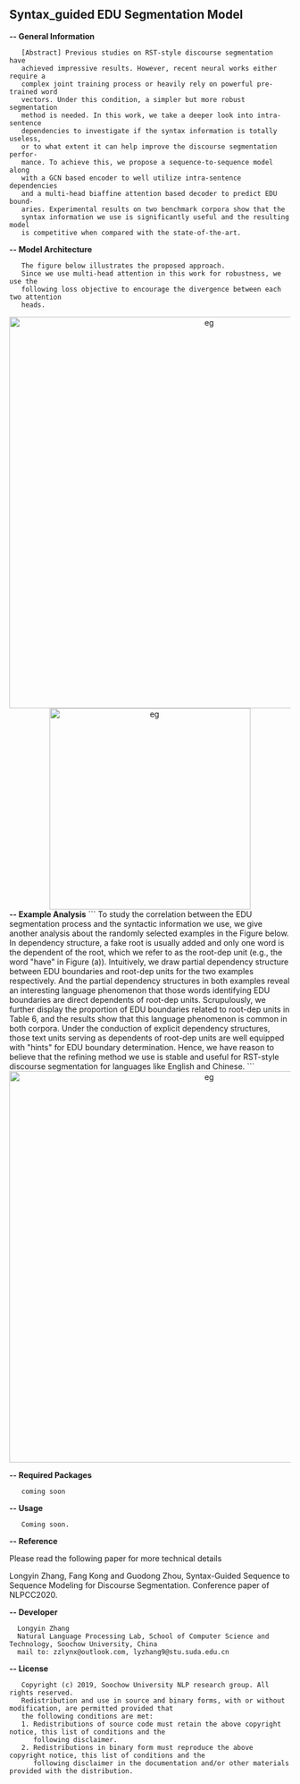 ## Syntax_guided EDU Segmentation Model

<b>-- General Information</b>
```
   [Abstract] Previous studies on RST-style discourse segmentation have
   achieved impressive results. However, recent neural works either require a
   complex joint training process or heavily rely on powerful pre-trained word
   vectors. Under this condition, a simpler but more robust segmentation
   method is needed. In this work, we take a deeper look into intra-sentence
   dependencies to investigate if the syntax information is totally useless,
   or to what extent it can help improve the discourse segmentation perfor-
   mance. To achieve this, we propose a sequence-to-sequence model along
   with a GCN based encoder to well utilize intra-sentence dependencies
   and a multi-head biaffine attention based decoder to predict EDU bound-
   aries. Experimental results on two benchmark corpora show that the
   syntax information we use is significantly useful and the resulting model
   is competitive when compared with the state-of-the-art.
```

<b>-- Model Architecture</b>
```
   The figure below illustrates the proposed approach.
   Since we use multi-head attention in this work for robustness, we use the
   following loss objective to encourage the divergence between each two attention
   heads.
```
<div align=center>
<img src="https://github.com/NLP-Discourse-SoochowU/segmenter2020/blob/master/data/img/model.png" width="700" alt="eg"/>
<br/>
<img src="https://github.com/NLP-Discourse-SoochowU/segmenter2020/blob/master/data/img/loss.png" width="360" alt="eg"/>
<br/>
</div>
<b>--  Example Analysis</b>
```
   To study the correlation between the EDU segmentation process and the syntactic
   information we use, we give another analysis about the randomly selected
   examples in the Figure below. In dependency structure, a fake root is usually added
   and only one word is the dependent of the root, which we refer to as the root-dep
   unit (e.g., the word "have" in Figure (a)). Intuitively, we draw partial dependency
   structure between EDU boundaries and root-dep units for the two examples
   respectively. And the partial dependency structures in both examples reveal an
   interesting language phenomenon that those words identifying EDU boundaries
   are direct dependents of root-dep units. Scrupulously, we further display the
   proportion of EDU boundaries related to root-dep units in Table 6, and the
   results show that this language phenomenon is common in both corpora. Under
   the conduction of explicit dependency structures, those text units serving as
   dependents of root-dep units are well equipped with "hints" for EDU boundary
   determination. Hence, we have reason to believe that the refining method we
   use is stable and useful for RST-style discourse segmentation for languages like
   English and Chinese.
```
<div align=center>
<img src="https://github.com/NLP-Discourse-SoochowU/segmenter2020/blob/master/data/img/ana.png" width="700" alt="eg"/>
<br/>
</div>

<b>-- Required Packages</b>
```
   coming soon
```

<b>-- Usage</b>
```
   Coming soon.
```

<b>-- Reference</b>

   Please read the following paper for more technical details

   Longyin Zhang, Fang Kong and Guodong Zhou, Syntax-Guided Sequence to Sequence Modeling for Discourse Segmentation.
   Conference paper of NLPCC2020.

<b>-- Developer</b>
```
  Longyin Zhang
  Natural Language Processing Lab, School of Computer Science and Technology, Soochow University, China
  mail to: zzlynx@outlook.com, lyzhang9@stu.suda.edu.cn

```

<b>-- License</b>
```
   Copyright (c) 2019, Soochow University NLP research group. All rights reserved.
   Redistribution and use in source and binary forms, with or without modification, are permitted provided that
   the following conditions are met:
   1. Redistributions of source code must retain the above copyright notice, this list of conditions and the
      following disclaimer.
   2. Redistributions in binary form must reproduce the above copyright notice, this list of conditions and the
      following disclaimer in the documentation and/or other materials provided with the distribution.
```
